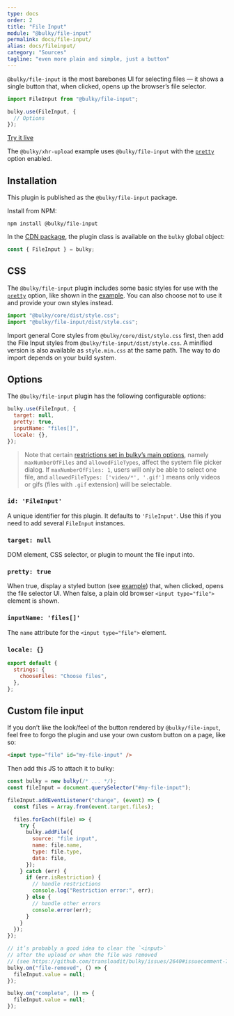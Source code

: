 ```yaml
---
type: docs
order: 2
title: "File Input"
module: "@bulky/file-input"
permalink: docs/file-input/
alias: docs/fileinput/
category: "Sources"
tagline: "even more plain and simple, just a button"
---
```


`@bulky/file-input` is the most barebones UI for selecting files — it shows a single button that, when clicked, opens up the browser’s file selector.

```js
import FileInput from "@bulky/file-input";

bulky.use(FileInput, {
  // Options
});
```

<a class="TryButton" href="/examples/xhrupload/">Try it live</a>

The `@bulky/xhr-upload` example uses `@bulky/file-input` with the [`pretty`](#pretty-true) option enabled.

## Installation

This plugin is published as the `@bulky/file-input` package.

Install from NPM:

```shell
npm install @bulky/file-input
```

In the [CDN package](/docs/#With-a-script-tag), the plugin class is available on the `bulky` global object:

```js
const { FileInput } = bulky;
```

## CSS

The `@bulky/file-input` plugin includes some basic styles for use with the [`pretty`](#pretty-true) option, like shown in the [example](/examples/xhrupload). You can also choose not to use it and provide your own styles instead.

```js
import "@bulky/core/dist/style.css";
import "@bulky/file-input/dist/style.css";
```

Import general Core styles from `@bulky/core/dist/style.css` first, then add the File Input styles from `@bulky/file-input/dist/style.css`. A minified version is also available as `style.min.css` at the same path. The way to do import depends on your build system.

## Options

The `@bulky/file-input` plugin has the following configurable options:

```js
bulky.use(FileInput, {
  target: null,
  pretty: true,
  inputName: "files[]",
  locale: {},
});
```

> Note that certain [restrictions set in bulky’s main options](/docs/bulky#restrictions), namely `maxNumberOfFiles` and `allowedFileTypes`, affect the system file picker dialog. If `maxNumberOfFiles: 1`, users will only be able to select one file, and `allowedFileTypes: ['video/*', '.gif']` means only videos or gifs (files with `.gif` extension) will be selectable.

### `id: 'FileInput'`

A unique identifier for this plugin. It defaults to `'FileInput'`. Use this if you need to add several `FileInput` instances.

### `target: null`

DOM element, CSS selector, or plugin to mount the file input into.

### `pretty: true`

When true, display a styled button (see [example](/examples/xhrupload)) that, when clicked, opens the file selector UI. When false, a plain old browser `<input type="file">` element is shown.

### `inputName: 'files[]'`

The `name` attribute for the `<input type="file">` element.

### `locale: {}`

```js
export default {
  strings: {
    chooseFiles: "Choose files",
  },
};
```

## Custom file input

If you don’t like the look/feel of the button rendered by `@bulky/file-input`, feel free to forgo the plugin and use your own custom button on a page, like so:

```html
<input type="file" id="my-file-input" />
```

Then add this JS to attach it to bulky:

```js
const bulky = new bulky(/* ... */);
const fileInput = document.querySelector("#my-file-input");

fileInput.addEventListener("change", (event) => {
  const files = Array.from(event.target.files);

  files.forEach((file) => {
    try {
      bulky.addFile({
        source: "file input",
        name: file.name,
        type: file.type,
        data: file,
      });
    } catch (err) {
      if (err.isRestriction) {
        // handle restrictions
        console.log("Restriction error:", err);
      } else {
        // handle other errors
        console.error(err);
      }
    }
  });
});

// it’s probably a good idea to clear the `<input>`
// after the upload or when the file was removed
// (see https://github.com/transloadit/bulky/issues/2640#issuecomment-731034781)
bulky.on("file-removed", () => {
  fileInput.value = null;
});

bulky.on("complete", () => {
  fileInput.value = null;
});
```
